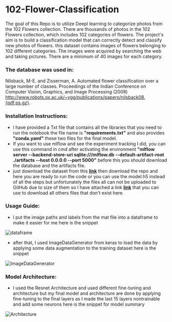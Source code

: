 # 102-Flower-Classification
The goal of this Repo is to utilize Deepl learning to categorize photos from the 102 Flowers collection. There are thousands of photos in the 102 Flowers collection, which includes 102 categories of flowers. The project's aim is to build a classification model that can correctly detect and classify new photos of flowers.
this dataset contains images of flowers belonging to 102 different categories. The images were acquired by searching the web and taking pictures. There are a minimum of 40 images for each category.

### The database was used in:
Nilsback, M-E. and Zisserman, A. Automated flower classification over a large number of classes.
Proceedings of the Indian Conference on Computer Vision, Graphics, and Image Processing (2008) 
http://www.robots.ox.ac.uk/~vgg/publications/papers/nilsback08.{pdf,ps.gz}.

### Installation Instructions:
- I have provided a Txt file that contains all the libraries that you need to run the notebook the file name is **"requirements.txt"** and also provides **"conda.yaml"** these two files for the final model.
- If you want to use mlflow and see the experiment tracking I did, you can use this command in cmd after activating the environment **"mlflow server --backend-store-uri sqlite:///mlflow.db --default-artifact-root ./artifacts --host 0.0.0.0 --port 5000"** before this you should download the database and the artifacts file.
- just download the dataset from this **[link](https://www.robots.ox.ac.uk/~vgg/data/flowers/102/)** then download the repo and here you are ready to run the code or you can use the model.h5 instead of all the steps but unfortunately the files all can not be uploaded to GitHub due to size of them so I have attached a link **[link](https://drive.google.com/drive/folders/15vKH-LhAl14TOOTaxZgSVMH-wQ3Q5wcP?usp=sharing)** that you can use to download all others files that don't exist here.

### Usage Guide:
- I put the image paths and labels from the mat file into a dataframe to make it easier for me here is the snippet
  
 ![dataframe](https://github.com/Bassem-2000/Images/blob/main/Screenshot%202023-07-11%20143723.png?raw=true)
- after that, I used ImageDataGenerator from keras to load the data by applying some data augmentation to the training dataset here is the snippet
  
 ![ImageDataGenerator](https://github.com/Bassem-2000/Images/blob/main/Screenshot%202023-07-11%20143849.png?raw=true)

### Model Architecture:
- I used the Resnet Architecture and used different fine-tuning and architecture but my final model and architecture are done by applying fine-tuning to the final layers as I made the last 15 layers nontrainable and add some neurons here is the snippet for model summary
  
 ![Architecture](https://github.com/Bassem-2000/Images/blob/main/Screenshot%202023-07-11%20144116.png?raw=true)

